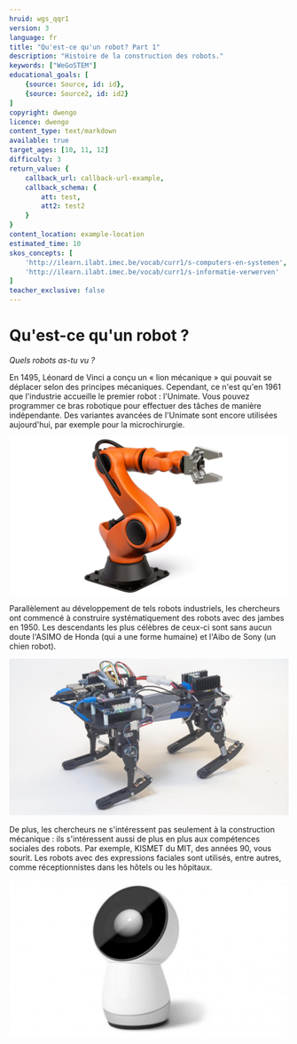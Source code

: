 ```yaml
---
hruid: wgs_qqr1
version: 3
language: fr
title: "Qu'est-ce qu'un robot? Part 1"
description: "Histoire de la construction des robots."
keywords: ["WeGoSTEM"]
educational_goals: [
    {source: Source, id: id}, 
    {source: Source2, id: id2}
]
copyright: dwengo
licence: dwengo
content_type: text/markdown
available: true
target_ages: [10, 11, 12]
difficulty: 3
return_value: {
    callback_url: callback-url-example,
    callback_schema: {
        att: test,
        att2: test2
    }
}
content_location: example-location
estimated_time: 10
skos_concepts: [
    'http://ilearn.ilabt.imec.be/vocab/curr1/s-computers-en-systemen', 
    'http://ilearn.ilabt.imec.be/vocab/curr1/s-informatie-verwerven'
]
teacher_exclusive: false
---
```


# Qu'est-ce qu'un robot ?

*Quels robots as-tu vu ?*

En 1495, Léonard de Vinci a conçu un « lion mécanique » qui pouvait se déplacer selon des principes mécaniques. Cependant, ce n'est qu'en 1961 que l'industrie accueille le premier robot : l'Unimate. Vous pouvez programmer ce bras robotique pour effectuer des tâches de manière indépendante. Des variantes avancées de l'Unimate sont encore utilisées aujourd'hui, par exemple pour la microchirurgie.

![](embed/Robotarm.PNG "Bras Robotique Moderne")

Parallèlement au développement de tels robots industriels, les chercheurs ont commencé à construire systématiquement des robots avec des jambes en 1950. Les descendants les plus célèbres de ceux-ci sont sans aucun doute l'ASIMO de Honda (qui a une forme humaine) et l'Aibo de Sony (un chien robot).

![](embed/ASIMO.PNG "Asimo")

De plus, les chercheurs ne s'intéressent pas seulement à la construction mécanique : ils s'intéressent aussi de plus en plus aux compétences sociales des robots. Par exemple, KISMET du MIT, des années 90, vous sourit. Les robots avec des expressions faciales sont utilisés, entre autres, comme réceptionnistes dans les hôtels ou les hôpitaux.

![](embed/Jibo.PNG "Jibo")